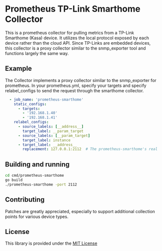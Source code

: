# Prometheus TP-Link Smarthome Collector

This is a prometheus collector for pulling metrics from a TP-Link Smarthome (Kasa) device. It utilizes
the local protocol exposed by each device rather than the cloud API. Since TP-Links are embedded devices,
this collector is a proxy collector similar to the snmp_exporter tool and functions largely the same way.

## Example

The Collector implements a proxy collector similar to the snmp_exporter for prometheus. In your prometheus.yml,
specify your targets and specify relabel_configs to send the request through the smarthome collector.

```yml
  - job_name: 'prometheus-smarthome'
    static_configs:
      - targets:
        - '192.168.1.40'
        - '192.168.1.41'
    relabel_configs:
      - source_labels: [__address__]
        target_label: __param_target
      - source_labels: [__param_target]
        target_label: instance
      - target_label: __address__
        replacement: 127.0.0.1:2112  # The prometheus-smarthome's real hostname:port.
```

## Building and running

```sh
cd cmd/prometheus-smarthome
go build
./prometheus-smarthome -port 2112
```

## Contributing

Patches are greatly appreciated, especially to support additional collection points for various device types.

## License

This library is provided under the [MIT License](LICENSE.md)
